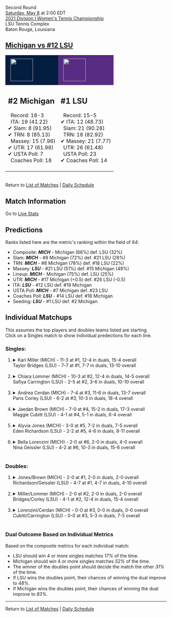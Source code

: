 Second Round  
[Saturday, May 8](../../schedule/05-08.md) at 2:00 EDT  
[2021 Division I Women's Tennis Championship](../index.md)  
LSU Tennis Complex  
Baton Rouge, Louisiana  
## [Michigan vs #12 LSU](https://www.ncaa.com/game/5833684)  

<table><tr style="background-color: #d9d9d9 !important"><td style="background-color: #041E42 !important"><img src="https://www.ncaa.com/sites/default/files/images/logos/schools/m/michigan.70.png" width="70" height="70" style="padding: 8px;" /></td><td style="background-color: #582C83 !important"><img src="https://www.ncaa.com/sites/default/files/images/logos/schools/l/lsu.70.png" width="70" height="70" style="padding: 8px;" /></td></tr><tr>
<td>  

<h2>#2 Michigan</h2>  
&nbsp; Record: 18-3<br>  
&nbsp; ITA: 19 (41.22)<br>  
&#10004; Slam: 8 (91.95)<br>  
&#10004; TRN: 8 (85.13)<br>  
&nbsp; Massey: 15 (7.96)<br>  
&#10004; UTR: 17 (61.98)<br>  
&#10004; USTA Poll: 7<br>  
&nbsp; Coaches Poll: 18<br>  
<br>  

</td>
<td>  

<h2>#1 LSU</h2>  
&nbsp; Record: 15-5<br>  
&#10004; ITA: 12 (48.73)<br>  
&nbsp; Slam: 21 (90.28)<br>  
&nbsp; TRN: 18 (82.92)<br>  
&#10004; Massey: 21 (7.77)<br>  
&nbsp; UTR: 26 (61.48)<br>  
&nbsp; USTA Poll: 23<br>  
&#10004; Coaches Poll: 14<br>  
<br>  

</td>
</tr></table>  


<br>Return to [List of Matches](../index.md) &#124; [Daily Schedule](../../schedule/05-08.md)

## Match Information  
Go to [Live Stats](http://stats.statbroadcast.com/broadcast/?id=350355)  

## Predictions  

Ranks listed here are the metric's ranking within the field of 64:  
- Composite: ***MICH*** - Michigan (68%) def. LSU (32%)  
- Slam: ***MICH*** - #8 Michigan (72%) def. #21 LSU (28%)  
- TRN: ***MICH*** - #8 Michigan (78%) def. #18 LSU (22%)  
- Massey: ***LSU*** - #21 LSU (51%) def. #15 Michigan (49%)  
- Lineup: ***MICH*** - Michigan (75%) def. LSU (25%)  
- UTR: ***MICH*** - #17 Michigan (+0.5) def. #26 LSU (-0.5)  
- ITA: ***LSU*** - #12 LSU def. #19 Michigan  
- USTA Poll: ***MICH*** - #7 Michigan def. #23 LSU  
- Coaches Poll: ***LSU*** - #14 LSU def. #18 Michigan  
- Seeding: ***LSU*** - #1 LSU def. #2 Michigan  

## Individual Matchups  
This assumes the top players and doubles teams listed are starting.  
Click on a Singles match to show individual predections for each line.  

### Singles:  

<ol>
<li><details>
<summary markdown="span">Kari Miller (MICH) - 11-3 at #1, 12-4 in duals, 15-4 overall<br>Taylor Bridges (LSU) - 7-7 at #1, 7-7 in duals, 13-10 overall</summary>
<h4>Predictions</h4><ul>
<li>Composite: <b><i>MICH</i></b> - Miller (82%) def. Bridges (18%)</li>  
<li>Slam: <b><i>MICH</i></b> - Miller (83%) def. Bridges (17%)</li>  
<li>TRN: <b><i>MICH</i></b> - Miller (80%) def. Bridges (20%)</li>  
<li>Massey: <b><i>MICH</i></b> - Miller (83%) def. Bridges (17%)</li>  
<li>UTR: <b><i>MICH</i></b> - Miller (82%) def. Bridges (18%)</li>  
<li>ITA: <b><i>LSU</i></b> - Bridges (11.61) def. Miller (10.66)</li>  
</ul>
</details>&nbsp;</li>
<li><details>
<summary markdown="span">Chiara Lommer (MICH) - 10-3 at #2, 12-4 in duals, 14-5 overall<br>Safiya Carrington (LSU) - 2-5 at #2, 3-6 in duals, 10-10 overall</summary>
<h4>Predictions</h4><ul>
<li>Composite: <b><i>MICH</i></b> - Lommer (69%) def. Carrington (31%)</li>  
<li>Slam: <b><i>MICH</i></b> - Lommer (69%) def. Carrington (31%)</li>  
<li>TRN: <b><i>MICH</i></b> - Lommer (67%) def. Carrington (33%)</li>  
<li>Massey: <b><i>MICH</i></b> - Lommer (76%) def. Carrington (24%)</li>  
<li>UTR: <b><i>MICH</i></b> - Lommer (65%) def. Carrington (35%)</li>  
<li>ITA: <b><i>LSU</i></b> - Carrington (4.09) def. Lommer (2.49)</li>  
</ul>
</details>&nbsp;</li>
<li><details>
<summary markdown="span">Andrea Cerdan (MICH) - 7-4 at #3, 11-6 in duals, 13-7 overall<br>Paris Corley (LSU) - 6-2 at #3, 10-3 in duals, 18-4 overall</summary>
<h4>Predictions</h4><ul>
<li>Composite: <b><i>LSU</i></b> - Corley (81%) def. Cerdan (19%)</li>  
<li>Slam: <b><i>LSU</i></b> - Corley (75%) def. Cerdan (25%)</li>  
<li>TRN: <b><i>LSU</i></b> - Corley (88%) def. Cerdan (12%)</li>  
<li>Massey: <b><i>LSU</i></b> - Corley (73%) def. Cerdan (27%)</li>  
<li>UTR: <b><i>LSU</i></b> - Corley (87%) def. Cerdan (13%)</li>  
<li>ITA: <b><i>LSU</i></b> - Corley (9.83) def. Cerdan (1.79)</li>  
</ul>
</details>&nbsp;</li>
<li><details>
<summary markdown="span">Jaedan Brown (MICH) - 7-0 at #4, 15-2 in duals, 17-3 overall<br>Maggie Cubitt (LSU) - 4-1 at #4, 5-1 in duals, 6-4 overall</summary>
<h4>Predictions</h4><ul>
<li>Composite: <b><i>MICH</i></b> - Brown (62%) def. Cubitt (38%)</li>  
<li>Slam: <b><i>MICH</i></b> - Brown (64%) def. Cubitt (36%)</li>  
<li>TRN: <b><i>MICH</i></b> - Brown (68%) def. Cubitt (32%)</li>  
<li>Massey: <b><i>MICH</i></b> - Brown (51%) def. Cubitt (49%)</li>  
<li>UTR: <b><i>MICH</i></b> - Brown (66%) def. Cubitt (34%)</li>  
<li>ITA: <b><i>MICH</i></b> - Brown (2.65) def. Cubitt (2.11)</li>  
</ul>
</details>&nbsp;</li>
<li><details>
<summary markdown="span">Alyvia Jones (MICH) - 3-0 at #5, 7-2 in duals, 7-5 overall<br>Eden Richardson (LSU) - 2-2 at #5, 4-6 in duals, 8-11 overall</summary>
<h4>Predictions</h4><ul>
<li>Composite: <b><i>MICH</i></b> - Jones (68%) def. Richardson (32%)</li>  
<li>Slam: <b><i>MICH</i></b> - Jones (65%) def. Richardson (35%)</li>  
<li>TRN: <b><i>MICH</i></b> - Jones (62%) def. Richardson (38%)</li>  
<li>Massey: <b><i>MICH</i></b> - Jones (71%) def. Richardson (29%)</li>  
<li>UTR: <b><i>MICH</i></b> - Jones (74%) def. Richardson (26%)</li>  
<li>ITA: <b><i>MICH</i></b> - Jones (2.08) def. Richardson (1.47)</li>  
</ul>
</details>&nbsp;</li>
<li><details>
<summary markdown="span">Bella Lorenzini (MICH) - 2-0 at #6, 2-0 in duals, 4-0 overall<br>Nina Geissler (LSU) - 4-2 at #6, 10-3 in duals, 15-6 overall</summary>
<h4>Predictions</h4><ul>
<li>Composite: <b><i>LSU</i></b> - Geissler (50%) def. Lorenzini (50%)</li>  
<li>Slam: <b><i>LSU</i></b> - Geissler (55%) def. Lorenzini (45%)</li>  
<li>TRN: <b><i>LSU</i></b> - Geissler (69%) def. Lorenzini (31%)</li>  
<li>Massey: <b><i>MICH</i></b> - Lorenzini (71%) def. Geissler (29%)</li>  
<li>UTR: <b><i>MICH</i></b> - Lorenzini (53%) def. Geissler (47%)</li>  
<li>ITA: <b><i>MICH</i></b> - Lorenzini (2.86) def. Geissler (2.01)</li>  
</ul>
</details>&nbsp;</li>
</ol>

### Doubles:  

<ol>
<li><details>
<summary markdown="span">Jones/Brown (MICH) - 2-0 at #1, 2-0 in duals, 2-0 overall<br>Richardson/Geissler (LSU) - 4-7 at #1, 4-7 in duals, 4-10 overall</summary>
<br>Sorry, we don't have any metrics for this match
</details>&nbsp;</li>
<li><details>
<summary markdown="span">Miller/Lommer (MICH) - 2-0 at #2, 2-0 in duals, 2-0 overall<br>Bridges/Corley (LSU) - 4-1 at #2, 12-4 in duals, 15-4 overall</summary>
<br>Sorry, we don't have any metrics for this match
</details>&nbsp;</li>
<li><details>
<summary markdown="span">Lorenzini/Cerdan (MICH) - 0-0 at #3, 0-0 in duals, 0-0 overall<br>Cubitt/Carrington (LSU) - 0-0 at #3, 5-3 in duals, 7-5 overall</summary>
<br>Sorry, we don't have any metrics for this match
</details>&nbsp;</li>
</ol>

### Dual Outcome Based on Individual Metrics  
  
Based on the composite metrics for each individual match:  
- LSU should win 4 or more singles matches *17%* of the time.  
- Michigan should win 4 or more singles matches *52%* of the time.  
- The winner of the doubles point should decide the match the other *31%* of the time.  
- If LSU wins the doubles point, their chances of winning the dual improve to *48%*.  
- If Michigan wins the doubles point, their chances of winning the dual improve to *83%*.  
  
------

Return to [List of Matches](../index.md) &#124; [Daily Schedule](../../schedule/05-08.md)  
